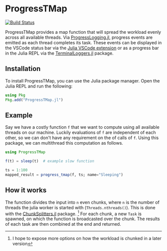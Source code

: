 # ProgressTMap

[![Build Status](https://github.com/OliverDudgeon/ProgressTMap.jl/actions/workflows/CI.yml/badge.svg?branch=master)](https://github.com/OliverDudgeon/ProgressTMap.jl/actions/workflows/CI.yml?query=branch%3Amaster)

ProgressTMap provides a map function that will spread the workload evenly across all available threads. Via [ProgressLogging.jl](https://github.com/JuliaLogging/ProgressLogging.jl), progress events are emitted as each thread completes its task. These events can be displayed in the VSCode status bar via the [Julia VSCode extension](https://github.com/julia-vscode/julia-vscode/) or as a progress bar in the Julia REPL via the [TerminalLoggers.jl](https://github.com/JuliaLogging/TerminalLoggers.jl) package.

## Installation

To install ProgressTMap, you can use the Julia package manager. Open the Julia REPL and run the following:

```julia
using Pkg
Pkg.add("ProgressTMap.jl")
```

## Example

Say we have a costly function `f` that we want to compute using all available threads on our machine. Luckily evaluations of `f` are independent of each other, so we can don't have any requirement on the of calls of `f`. Using this package, we can multithread this computation as follows.

```julia
using ProgressTMap

f(t) = sleep(t)  # example slow function

ts = 1:100
mapped_result = progress_tmap(f, ts; name="Sleeping")
```

## How it works
The function divides the input into `n` even chunks, where `n` is the number of threads the julia worker is started with (`Threads.nthreads()`). This is done with the [ChunkSplitters.jl](https://github.com/JuliaFolds2/ChunkSplitters.jl) package. [^1] For each chunk, a new `Task` is spawned, on which the function is broadcasted over the chunk. The results of each task are then combined at the end and returned.


[^1]: I hope to expose more options on how the workload is chunked in a later version
